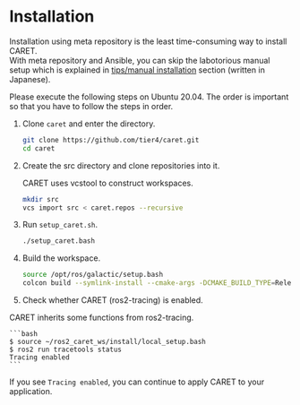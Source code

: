# Installation

Installation using meta repository is the least time-consuming way to install CARET.  
With meta repository and Ansible, you can skip the labotorious manual setup which is explained in [tips/manual installation](../supplements/manual_installation.md) section (written in Japanese).

Please execute the following steps on Ubuntu 20.04. The order is important so that you have to follow the steps in order.

1. Clone `caret` and enter the directory.

   ```bash
   git clone https://github.com/tier4/caret.git
   cd caret
   ```

2. Create the src directory and clone repositories into it.

   CARET uses vcstool to construct workspaces.

   ```bash
   mkdir src
   vcs import src < caret.repos --recursive
   ```

3. Run `setup_caret.sh`.

   ```bash
   ./setup_caret.bash
   ```

4. Build the workspace.

   ```bash
   source /opt/ros/galactic/setup.bash
   colcon build --symlink-install --cmake-args -DCMAKE_BUILD_TYPE=Release
   ```

5. Check whether CARET (ros2-tracing) is enabled.

CARET inherits some functions from ros2-tracing.

    ```bash
    $ source ~/ros2_caret_ws/install/local_setup.bash
    $ ros2 run tracetools status
    Tracing enabled
    ```

If you see `Tracing enabled`, you can continue to apply CARET to your application.
